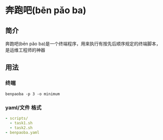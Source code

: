 # 奔跑吧(bēn pǎo ba)
## 简介
奔跑吧(bēn pǎo ba)是一个终端程序，用来执行有按先后顺序规定的终端脚本，是运维工程师的神器

## 用法
### 终端
```
benpaoba -p 3 -o minimum
```

### yaml/文件 格式
```yaml
- scripts/
  - task1.sh
  - task2.sh
- benpaoba.yaml
```
